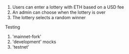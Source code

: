 1. Users can enter a lottery with ETH based on a USD fee
2. An admin can choose when the lottery is over
3. The lottery selects a random winner

Testing

1. 'mainnet-fork'
2. 'development' mocks
3. 'testnet'
